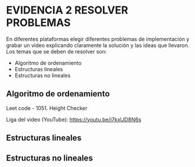 # EVIDENCIA 2 RESOLVER PROBLEMAS

En diferentes plataformas elegir diferentes problemas de implementación y grabar un video explicando claramente la solución y las ideas que llevaron. Los temas que se deben de resolver son:
- Algoritmo de ordenamiento
- Estructuras lineales
- Estructuras no lineales

## Algoritmo de ordenamiento
Leet code - 1051. Height Checker

Liga del video (YouTube): https://youtu.be/i7kxlJD8N6s

## Estructuras lineales

## Estructuras no lineales
